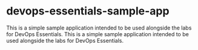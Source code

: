 # devops-essentials-sample-app

This is a simple sample application intended to be used alongside the labs for DevOps Essentials.
This is a simple sample application intended to be used alongside the labs for DevOps Essentials.
